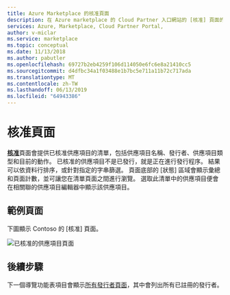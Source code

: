 ```yaml
---
title: Azure Marketplace 的核准頁面
description: 在 Azure marketplace 的 Cloud Partner 入口網站的 [核准] 頁面的概觀。
services: Azure, Marketplace, Cloud Partner Portal,
author: v-miclar
ms.service: marketplace
ms.topic: conceptual
ms.date: 11/13/2018
ms.author: pabutler
ms.openlocfilehash: 69727b2eb4259f106d114050e6fc6e8a21410cc5
ms.sourcegitcommit: d4dfbc34a1f03488e1b7bc5e711a11b72c717ada
ms.translationtype: MT
ms.contentlocale: zh-TW
ms.lasthandoff: 06/13/2019
ms.locfileid: "64943386"
---
```

# <a name="approvals-page"></a>核准頁面

[**核准**](https://cloudpartner.azure.com/#approvals)頁面會提供已核准供應項目的清單，包括供應項目名稱、發行者、供應項目類型和目前的動作。  已核准的供應項目不是已發行，就是正在進行發行程序。  結果可以依資料行排序，或針對指定的字串篩選。  頁面底部的 [狀態] 區域會顯示彙總和頁面計數，並可讓您在清單頁面之間進行瀏覽。  選取此清單中的供應項目便會在相關聯的供應項目編輯器中顯示該供應項目。 


## <a name="example-page"></a>範例頁面

下圖顯示 Contoso 的 [核准]  頁面。

![已核准的供應項目頁面](./media/approvals-page1.png)


## <a name="next-steps"></a>後續步驟

下一個導覽功能表項目會顯示[所有發行者頁面](./cpp-all-publishers-page.md)，其中會列出所有已註冊的發行者。
